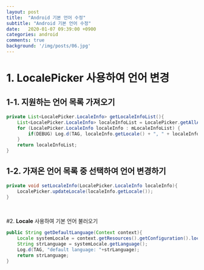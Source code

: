 ```yaml
---
layout: post
title:  "Android 기본 언어 수정"
subtitle: "Android 기본 언어 수정"
date:   2020-01-07 09:39:00 +0900
categories: android
comments: true
background: '/img/posts/06.jpg'
---
```


# 1. **LocalePicker** 사용하여 언어 변경
## 1-1. 지원하는 언어 목록 가져오기

```java
private List<LocalePicker.LocaleInfo> getLocaleInfoList(){
    List<LocalePicker.LocaleInfo> localeInfoList = LocalePicker.getAllAssetLocales(this, false);
    for (LocalePicker.LocaleInfo localeInfo : mLocaleInfoList) {
        if(DEBUG) Log.d(TAG, localeInfo.getLocale() + ", " + localeInfo.getLabel());
    }
    return localeInfoList;
}
```

## 1-2. 가져온 언어 목록 중 선택하여 언어 변경하기

```java
private void setLocaleInfo(LocalePicker.LocaleInfo localeInfo){
    LocalePicker.updateLocale(localeInfo.getLocale());
}
```

<br>

#2. **Locale** 사용하여 기본 언어 불러오기

```java
public String getDefaultLanguage(Context context){
    Locale systemLocale = context.getResources().getConfiguration().locale;
    String strLanguage = systemLocale.getLanguage();
    Log.d(TAG, "default language: "+strLanguage);
    return strLanguage;
}
```